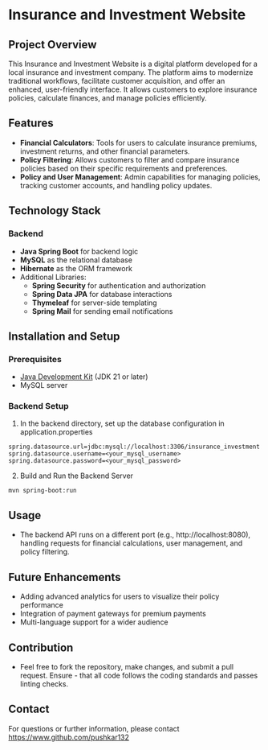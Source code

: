 # Insurance and Investment Website

## Project Overview
This Insurance and Investment Website is a digital platform developed for a local insurance and investment company. The platform aims to modernize traditional workflows, facilitate customer acquisition, and offer an enhanced, user-friendly interface. It allows customers to explore insurance policies, calculate finances, and manage policies efficiently.

## Features
- **Financial Calculators**: Tools for users to calculate insurance premiums, investment returns, and other financial parameters.
- **Policy Filtering**: Allows customers to filter and compare insurance policies based on their specific requirements and preferences.
- **Policy and User Management**: Admin capabilities for managing policies, tracking customer accounts, and handling policy updates.

## Technology Stack
### Backend
- **Java Spring Boot** for backend logic
- **MySQL** as the relational database
- **Hibernate** as the ORM framework
- Additional Libraries:
  - **Spring Security** for authentication and authorization
  - **Spring Data JPA** for database interactions
  - **Thymeleaf** for server-side templating
  - **Spring Mail** for sending email notifications

## Installation and Setup

### Prerequisites
- [Java Development Kit](https://www.oracle.com/java/technologies/javase-downloads.html) (JDK 21 or later)
- MySQL server

### Backend Setup
1. In the backend directory, set up the database configuration in application.properties
``` 
spring.datasource.url=jdbc:mysql://localhost:3306/insurance_investment
spring.datasource.username=<your_mysql_username>
spring.datasource.password=<your_mysql_password>
```

2. Build and Run the Backend Server
```
mvn spring-boot:run
```


## Usage
- The backend API runs on a different port (e.g., http://localhost:8080), handling requests for financial calculations, user management, and policy filtering.

## Future Enhancements
- Adding advanced analytics for users to visualize their policy performance
- Integration of payment gateways for premium payments
- Multi-language support for a wider audience

## Contribution
- Feel free to fork the repository, make changes, and submit a pull request. Ensure - that all code follows the coding standards and passes linting checks.

## Contact
For questions or further information, please contact https://www.github.com/pushkar132
